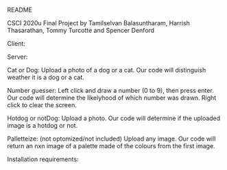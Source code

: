 README

CSCI 2020u Final Project 
by Tamilselvan Balasuntharam, Harrish Thasarathan, Tommy Turcotte and Spencer Denford


Client: 

Server: 

Cat or Dog: 
Upload a photo of a dog or a cat. Our code will distinguish weather it is a dog or a cat.

Number guesser:
Left click and draw a number (0 to 9), then press enter. Our code will determine the likelyhood of which number was drawn. Right click to clear the screen. 

Hotdog or notDog:
Upload a photo. Our code will determine if the uploaded image is a hotdog or not. 










Palletteize: (not optomized/not included)
Upload any image. Our code will return an nxn image of a palette made of the colours from the first image.




Installation requirements:
